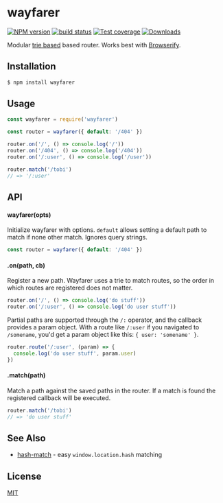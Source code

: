 # wayfarer
[![NPM version][npm-image]][npm-url]
[![build status][travis-image]][travis-url]
[![Test coverage][coveralls-image]][coveralls-url]
[![Downloads][downloads-image]][downloads-url]

Modular [trie based](https://github.com/jonathanong/routington/) based router. Works best with
[Browserify](github.com/substack/browserify).

## Installation
```bash
$ npm install wayfarer
```

## Usage
```js
const wayfarer = require('wayfarer')

const router = wayfarer({ default: '/404' })

router.on('/', () => console.log('/'))
router.on('/404', () => console.log('/404'))
router.on('/:user', () => console.log('/user'))

router.match('/tobi')
// => '/:user'
```

## API
#### wayfarer(opts)
Initialize wayfarer with options. `default` allows setting a default path
to match if none other match. Ignores query strings.
```js
const router = wayfarer({ default: '/404' })
```

#### .on(path, cb)
Register a new path. Wayfarer uses a trie to match routes, so the order in
which routes are registered does not matter.
```js
router.on('/', () => console.log('do stuff'))
router.on('/:user', () => console.log('do user stuff'))
```

Partial paths are supported through the `/:` operator, and the callback
provides a param object. With a route like `/:user` if you navigated to
`/somename`, you'd get a param object like this: `{ user: 'somename' }`.
```js
router.route('/:user', (param) => {
  console.log('do user stuff', param.user)
})
```

#### .match(path)
Match a path against the saved paths in the router. If a match is
found the registered callback will be executed.
```js
router.match('/tobi')
// => 'do user stuff'
```

## See Also
- [hash-match](https://github.com/sethvincent/hash-match) - easy `window.location.hash` matching

## License
[MIT](https://tldrlegal.com/license/mit-license)

[npm-image]: https://img.shields.io/npm/v/wayfarer.svg?style=flat-square
[npm-url]: https://npmjs.org/package/wayfarer
[travis-image]: https://img.shields.io/travis/yoshuawuyts/wayfarer.svg?style=flat-square
[travis-url]: https://travis-ci.org/yoshuawuyts/wayfarer
[coveralls-image]: https://img.shields.io/coveralls/yoshuawuyts/wayfarer.svg?style=flat-square
[coveralls-url]: https://coveralls.io/r/yoshuawuyts/wayfarer?branch=master
[downloads-image]: http://img.shields.io/npm/dm/wayfarer.svg?style=flat-square
[downloads-url]: https://npmjs.org/package/wayfarer
